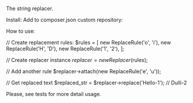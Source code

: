 The string replacer.


Install:
Add to composer.json custom repository:



How to use:

// Create replacement rules:
$rules = [
  new ReplaceRule('o', 'i'),
  new ReplaceRule('H', 'D'),
  new ReplaceRule('1', '2'),
];

// Create replacer instance
$replacer = new Replacer($rules);

// Add another rule
$replacer->attach(new ReplaceRule('e', 'u'));

// Get replaced text
$replaced_str = $replacer->replace('Hello-1'); // Dulli-2


Please, see tests for more detail usage.



